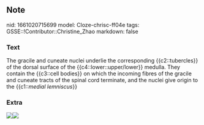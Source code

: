 ## Note
nid: 1661020715699
model: Cloze-chrisc-ff04e
tags: GSSE::!Contributor::Christine_Zhao
markdown: false

### Text
<div>
  <div>
    <div>
      <div>
        The gracile and cuneate nuclei underlie the corresponding
        {{c2::tubercles}} of the dorsal surface of the
        {{c4::lower::upper/lower}} medulla. They contain the
        {{c3::cell bodies}} on which the incoming fibres of the
        gracile and cuneate tracts of the spinal cord terminate,
        and the nuclei give origin to the {{c1::<span style= 
        "font-style: italic;">medial lemniscus</span>}}
      </div>
    </div>
  </div>
</div>

### Extra
<img src="Gray759.png"><img src= 
"paste-58d72ca230b9e8fbe5c15a8ecbc3b2e2115aa9cd.jpg">
